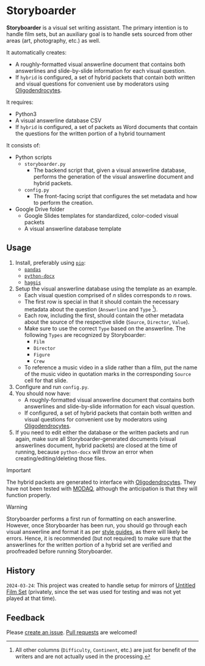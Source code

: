 # Storyboarder

**Storyboarder** is a visual set writing assistant. The primary intention is to handle film sets, but an auxiliary goal is to handle sets sourced from other areas (art, photography, etc.) as well.

It automatically creates:

* A roughly-formatted visual answerline document that contains both answerlines and slide-by-slide information for each visual question.
* If `hybrid` is configured, a set of hybrid packets that contain both written and visual questions for convenient use by moderators using [Oligodendrocytes](https://github.com/hftf/oligodendrocytes).

It requires:

* Python3
* A visual answerline database CSV
* If `hybrid` is configured, a set of packets as Word documents that contain the questions for the written portion of a hybrid tournament

It consists of:

* Python scripts
  * `storyboarder.py`
    * The backend script that, given a visual answerline database, performs the generation of the visual answerline document and hybrid packets.
  * `config.py`
    * The front-facing script that configures the set metadata and how to perform the creation.
* Google Drive folder
  * Google Slides templates for standardized, color-coded visual packets
  * A visual answerline database template

## Usage

1. Install, preferably using [`pip`](https://pip.pypa.io/en/stable/):
   * [`pandas`](https://pandas.pydata.org/)
   * [`python-docx`](https://github.com/python-openxml/python-docx)
   * [`haggis`](https://gitlab.com/madphysicist/haggis)
2. Setup the visual answerline database using the template as an example.
   * Each visual question comprised of $n$ slides corresponds to $n$ rows.
   * The first row is special in that it should contain the necessary metadata about the question (`Answerline` and `Type` [^1]).
   * Each row, including the first, should contain the other metadata about the source of the respective slide (`Source`, `Director`, `Value`).
   * Make sure to use the correct `Type` based on the answerline. The following `Types` are recognized by Storyboarder:
     * `Film`
     * `Director`
     * `Figure`
     * `Crew`
   * To reference a music video in a slide rather than a film, put the name of the music video in quotation marks in the corresponding `Source` cell for that slide.
3. Configure and run `config.py`.
4. You should now have:
   * A roughly-formatted visual answerline document that contains both answerlines and slide-by-slide information for each visual question.
   * If configured, a set of hybrid packets that contain both written and visual questions for convenient use by moderators using [Oligodendrocytes](https://github.com/hftf/oligodendrocytes).
5. If you need to edit either the database or the written packets and run again, make sure all Storyboarder-generated documents (visual answerlines document, hybrid packets) are closed at the time of running, because `python-docx` will throw an error when creating/editing/deleting those files.

> [!IMPORTANT]
> The hybrid packets are generated to interface with [Oligodendrocytes](https://github.com/hftf/oligodendrocytes). They have not been tested with [MODAQ](https://github.com/alopezlago/MODAQ), although the anticipation is that they will function properly.

> [!WARNING]
> Storyboarder performs a first run of formatting on each answerline. However, once Storyboarder has been run, you should go through each visual answerline and format it as per [style guides](https://minkowski.space/quizbowl/manuals/style/), as there will likely be errors. Hence, it is recommended (but not required) to make sure that the answerlines for the written portion of a hybrid set are verified and proofreaded before running Storyboarder.

## History

`2024-03-24`: This project was created to handle setup for mirrors of [Untitled Film Set](https://hsquizbowl.org/forums/viewtopic.php?t=25325) (privately, since the set was used for testing and was not yet played at that time).

## Feedback

Please [create an issue](https://github.com/ani-per/storyboarder/issues/new). [Pull requests](https://github.com/ani-per/storyboarder/compare) are welcomed!

[^1]: All other columns (`Difficulty`, `Continent`, etc.) are just for benefit of the writers and are not actually used in the processing.
